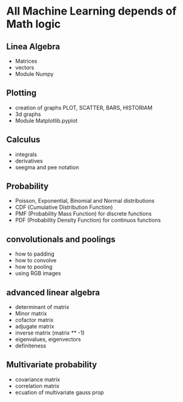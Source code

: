 # All Machine Learning depends of Math logic
## Linea Algebra
- Matrices
- vectors
- Module Numpy
## Plotting
- creation of graphs PLOT, SCATTER, BARS, HISTORIAM
- 3d graphs
- Module Matplotlib.pyplot
## Calculus
- integrals
- derivatives
- seegma and pee notation
## Probability
- Poisson, Exponential, Binomial and Normal distributions
- CDF (Cumulative Distribution Function)
- PMF (Probability Mass Function) for discrete functions
- PDF (Probability Density Function) for continuos functions
## convolutionals and poolings
- how to padding
- how to convolve
- how to pooling
- using RGB images
## advanced linear algebra
- determinant of matrix
- Minor matrix
- cofactor matrix
- adjugate matrix
- inverse matrix (matrix ** -1)
- eigenvalues, eigenvectors
- definiteness
## Multivariate probability
- covariance matrix
- correlation matrix
- ecuation of multivariate gauss prop
